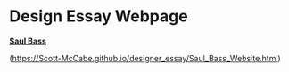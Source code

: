 # Design Essay Webpage

**[Saul Bass](https://github.com/Scott-McCabe/designer_essay/blob/master/Saul_Bass_Website.html)**

(https://Scott-McCabe.github.io/designer_essay/Saul_Bass_Website.html)

      

